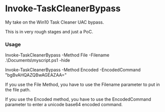 # Invoke-TaskCleanerBypass
My take on the Win10 Task Cleaner UAC bypass.

This is in very rough stages and just a PoC.

### Usage

Invoke-TaskCleanerBypass -Method File -Filename .\Documents\myscript.ps1 -hide

Invoke-TaskCleanerBypass -Method Encoded -EncodedCommand "bgBvAHQAZQBwAGEAZAA="


If you use the File Method, you have to use the Filename parameter to put in the file path.

If you use the Encoded method, you have to use the EncodedCommand parameter to enter a unicode base64 encoded command.
